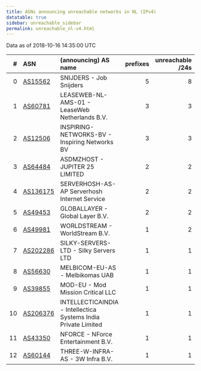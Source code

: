 ```yaml
---
title: ASNs announcing unreachable networks in NL (IPv4)
datatable: true
sidebar: unreachable_sidebar
permalink: unreachable_nl-v4.html
---
```


Data as of 2018-10-16 14:35:00 UTC


<div class="datatable-begin"></div>

|   # | ASN                                      | (announcing) AS name                                           |   prefixes |   unreachable /24s |
|----:|:-----------------------------------------|:---------------------------------------------------------------|-----------:|-------------------:|
|   0 | [AS15562](unreachable_AS15562-v4.html)   | SNIJDERS - Job Snijders                                        |          5 |                  8 |
|   1 | [AS60781](unreachable_AS60781-v4.html)   | LEASEWEB-NL-AMS-01 - LeaseWeb Netherlands B.V.                 |          3 |                  3 |
|   2 | [AS12506](unreachable_AS12506-v4.html)   | INSPIRING-NETWORKS-BV - Inspiring Networks BV                  |          3 |                  3 |
|   3 | [AS64484](unreachable_AS64484-v4.html)   | ASDMZHOST - JUPITER 25 LIMITED                                 |          2 |                  2 |
|   4 | [AS136175](unreachable_AS136175-v4.html) | SERVERHOSH-AS-AP Serverhosh Internet Service                   |          2 |                  2 |
|   5 | [AS49453](unreachable_AS49453-v4.html)   | GLOBALLAYER - Global Layer B.V.                                |          2 |                  2 |
|   6 | [AS49981](unreachable_AS49981-v4.html)   | WORLDSTREAM - WorldStream B.V.                                 |          1 |                  2 |
|   7 | [AS202286](unreachable_AS202286-v4.html) | SILKY-SERVERS-LTD - Silky Servers LTD                          |          1 |                  1 |
|   8 | [AS56630](unreachable_AS56630-v4.html)   | MELBICOM-EU-AS - Melbikomas UAB                                |          1 |                  1 |
|   9 | [AS39855](unreachable_AS39855-v4.html)   | MOD-EU - Mod Mission Critical LLC                              |          1 |                  1 |
|  10 | [AS206376](unreachable_AS206376-v4.html) | INTELLECTICAINDIA - Intellectica Systems India Private Limited |          1 |                  1 |
|  11 | [AS43350](unreachable_AS43350-v4.html)   | NFORCE - NForce Entertainment B.V.                             |          1 |                  1 |
|  12 | [AS60144](unreachable_AS60144-v4.html)   | THREE-W-INFRA-AS - 3W Infra B.V.                               |          1 |                  1 |

<div class="datatable-end"></div>